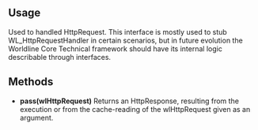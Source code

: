 ## Usage

Used to handled HttpRequest. This interface is mostly used to stub WL_HttpRequestHandler in certain scenarios, but in future evolution the Worldline Core Technical framework should have its internal logic describable through interfaces.

## Methods  

* **pass(wlHttpRequest)** 
Returns an HttpResponse, resulting from the execution or from the cache-reading of the wlHttpRequest given as an argument.